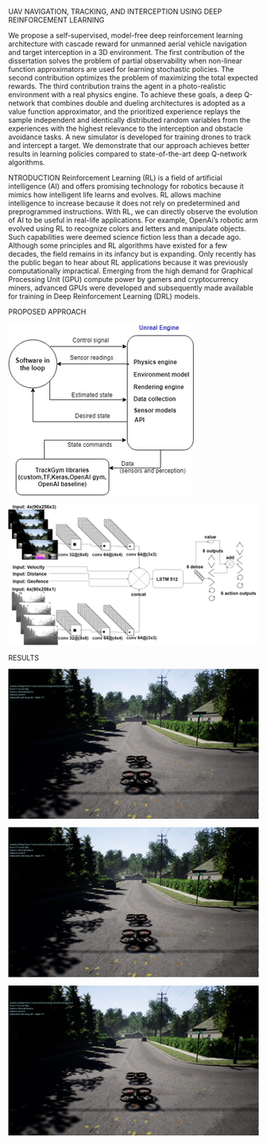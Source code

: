 
UAV NAVIGATION, TRACKING, AND INTERCEPTION USING DEEP REINFORCEMENT LEARNING 

We propose a self-supervised, model-free deep reinforcement learning architecture with cascade reward for unmanned aerial vehicle navigation and target interception
in a 3D environment. The first contribution of the dissertation solves the problem of partial observability when non-linear function approximators are used for learning
stochastic policies. The second contribution optimizes the problem of maximizing the total expected rewards. The third contribution trains the agent in a photo-realistic
environment with a real physics engine. To achieve these goals, a deep Q-network that combines double and dueling architectures is adopted as a value function approximator, 
and the prioritized experience replays the sample independent and identically distributed random variables from the experiences with the highest relevance to the interception 
and obstacle avoidance tasks. A new simulator is developed for training drones to track and intercept a target. We demonstrate that our approach achieves better results in 
learning policies compared to state-of-the-art deep Q-network algorithms.

NTRODUCTION
Reinforcement Learning (RL) is a field of artificial intelligence (AI) and offers promising technology for robotics because it mimics how intelligent life learns and evolves.
RL allows machine intelligence to increase because it does not rely on predetermined and preprogrammed instructions. With RL, we can directly observe the evolution of AI to be
useful in real-life applications. For example, OpenAi’s robotic arm evolved using RL to recognize colors and letters and manipulate objects. Such capabilities were deemed 
science fiction less than a decade ago. Although some principles and RL algorithms have existed for a few decades, the field remains in its infancy but is expanding. 
Only recently has the public began to hear about RL applications because it was previously computationally impractical. Emerging from the high demand for Graphical Processing Unit (GPU) 
compute power by gamers and cryptocurrency miners, advanced GPUs were developed and subsequently made available for training in Deep Reinforcement Learning (DRL) models.

PROPOSED APPROACH 

![General Architecture](Simulation_diagram_v4.jpg)


![CNN amd LSTM Architecture](CNN_Diagram_LSTM.jpg)
 

 RESULTS

[![Learning how to fly](complex_env_1.jpg)](https://youtu.be/4Qp5GcsoPbE)

[![Intercepting a target midair](complex_env_1.jpg)](https://youtu.be/2_UGtfbtZzw)

[![Intercepting ground target](complex_env_1.jpg)](https://youtu.be/a1gMKI4MnQw)